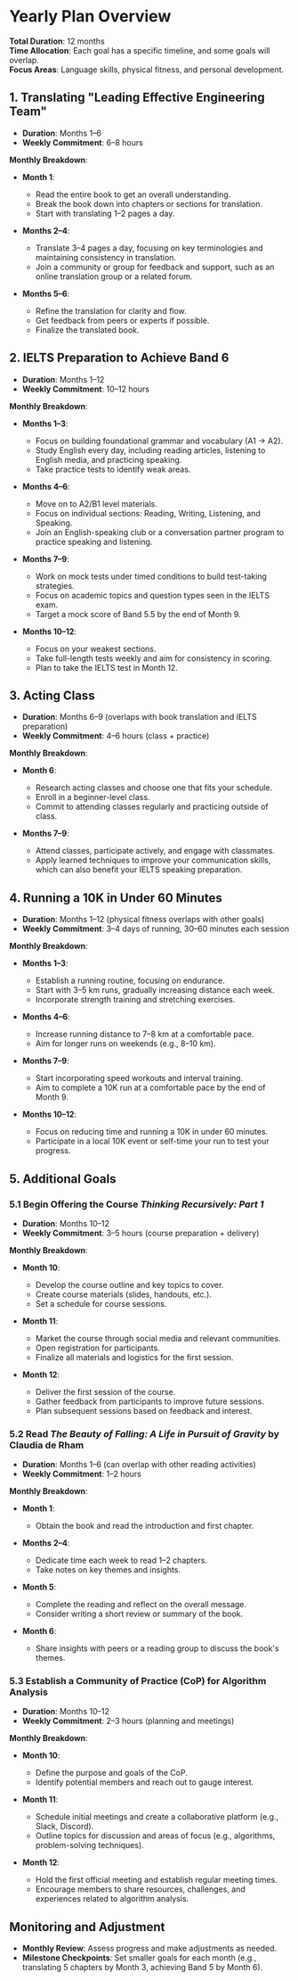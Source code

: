 # Yearly Plan Overview

**Total Duration**: 12 months  
**Time Allocation**: Each goal has a specific timeline, and some goals will overlap.  
**Focus Areas**: Language skills, physical fitness, and personal development.

## 1. Translating "Leading Effective Engineering Team"
- **Duration**: Months 1–6
- **Weekly Commitment**: 6–8 hours

**Monthly Breakdown**:
- **Month 1**: 
  - Read the entire book to get an overall understanding.
  - Break the book down into chapters or sections for translation.
  - Start with translating 1–2 pages a day.
  
- **Months 2–4**: 
  - Translate 3–4 pages a day, focusing on key terminologies and maintaining consistency in translation.
  - Join a community or group for feedback and support, such as an online translation group or a related forum.

- **Months 5–6**: 
  - Refine the translation for clarity and flow.
  - Get feedback from peers or experts if possible.
  - Finalize the translated book.

## 2. IELTS Preparation to Achieve Band 6
- **Duration**: Months 1–12
- **Weekly Commitment**: 10–12 hours

**Monthly Breakdown**:
- **Months 1–3**: 
  - Focus on building foundational grammar and vocabulary (A1 → A2).
  - Study English every day, including reading articles, listening to English media, and practicing speaking.
  - Take practice tests to identify weak areas.

- **Months 4–6**: 
  - Move on to A2/B1 level materials.
  - Focus on individual sections: Reading, Writing, Listening, and Speaking.
  - Join an English-speaking club or a conversation partner program to practice speaking and listening.

- **Months 7–9**: 
  - Work on mock tests under timed conditions to build test-taking strategies.
  - Focus on academic topics and question types seen in the IELTS exam.
  - Target a mock score of Band 5.5 by the end of Month 9.

- **Months 10–12**: 
  - Focus on your weakest sections.
  - Take full-length tests weekly and aim for consistency in scoring.
  - Plan to take the IELTS test in Month 12.

## 3. Acting Class
- **Duration**: Months 6–9 (overlaps with book translation and IELTS preparation)
- **Weekly Commitment**: 4–6 hours (class + practice)

**Monthly Breakdown**:
- **Month 6**: 
  - Research acting classes and choose one that fits your schedule.
  - Enroll in a beginner-level class.
  - Commit to attending classes regularly and practicing outside of class.

- **Months 7–9**: 
  - Attend classes, participate actively, and engage with classmates.
  - Apply learned techniques to improve your communication skills, which can also benefit your IELTS speaking preparation.

## 4. Running a 10K in Under 60 Minutes
- **Duration**: Months 1–12 (physical fitness overlaps with other goals)
- **Weekly Commitment**: 3–4 days of running, 30–60 minutes each session

**Monthly Breakdown**:
- **Months 1–3**: 
  - Establish a running routine, focusing on endurance.
  - Start with 3–5 km runs, gradually increasing distance each week.
  - Incorporate strength training and stretching exercises.

- **Months 4–6**: 
  - Increase running distance to 7–8 km at a comfortable pace.
  - Aim for longer runs on weekends (e.g., 8–10 km).

- **Months 7–9**: 
  - Start incorporating speed workouts and interval training.
  - Aim to complete a 10K run at a comfortable pace by the end of Month 9.

- **Months 10–12**: 
  - Focus on reducing time and running a 10K in under 60 minutes.
  - Participate in a local 10K event or self-time your run to test your progress.

## 5. Additional Goals

### 5.1 Begin Offering the Course *Thinking Recursively: Part 1*
- **Duration**: Months 10–12
- **Weekly Commitment**: 3–5 hours (course preparation + delivery)

**Monthly Breakdown**:
- **Month 10**: 
  - Develop the course outline and key topics to cover.
  - Create course materials (slides, handouts, etc.).
  - Set a schedule for course sessions.

- **Month 11**: 
  - Market the course through social media and relevant communities.
  - Open registration for participants.
  - Finalize all materials and logistics for the first session.

- **Month 12**: 
  - Deliver the first session of the course.
  - Gather feedback from participants to improve future sessions.
  - Plan subsequent sessions based on feedback and interest.

### 5.2 Read *The Beauty of Falling: A Life in Pursuit of Gravity* by Claudia de Rham
- **Duration**: Months 1–6 (can overlap with other reading activities)
- **Weekly Commitment**: 1–2 hours

**Monthly Breakdown**:
- **Month 1**: 
  - Obtain the book and read the introduction and first chapter.
  
- **Months 2–4**: 
  - Dedicate time each week to read 1–2 chapters.
  - Take notes on key themes and insights.

- **Month 5**: 
  - Complete the reading and reflect on the overall message.
  - Consider writing a short review or summary of the book.

- **Month 6**: 
  - Share insights with peers or a reading group to discuss the book's themes.

### 5.3 Establish a Community of Practice (CoP) for Algorithm Analysis
- **Duration**: Months 10–12
- **Weekly Commitment**: 2–3 hours (planning and meetings)

**Monthly Breakdown**:
- **Month 10**: 
  - Define the purpose and goals of the CoP.
  - Identify potential members and reach out to gauge interest.
  
- **Month 11**: 
  - Schedule initial meetings and create a collaborative platform (e.g., Slack, Discord).
  - Outline topics for discussion and areas of focus (e.g., algorithms, problem-solving techniques).

- **Month 12**: 
  - Hold the first official meeting and establish regular meeting times.
  - Encourage members to share resources, challenges, and experiences related to algorithm analysis.

## Monitoring and Adjustment
- **Monthly Review**: Assess progress and make adjustments as needed.
- **Milestone Checkpoints**: Set smaller goals for each month (e.g., translating 5 chapters by Month 3, achieving Band 5 by Month 6).
